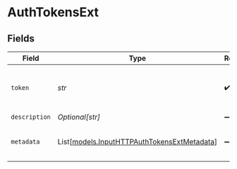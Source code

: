 # AuthTokensExt


## Fields

| Field                                                                                      | Type                                                                                       | Required                                                                                   | Description                                                                                |
| ------------------------------------------------------------------------------------------ | ------------------------------------------------------------------------------------------ | ------------------------------------------------------------------------------------------ | ------------------------------------------------------------------------------------------ |
| `token`                                                                                    | *str*                                                                                      | :heavy_check_mark:                                                                         | Shared secret to be provided by any client (Authorization: <token>).                       |
| `description`                                                                              | *Optional[str]*                                                                            | :heavy_minus_sign:                                                                         | N/A                                                                                        |
| `metadata`                                                                                 | List[[models.InputHTTPAuthTokensExtMetadata](../models/inputhttpauthtokensextmetadata.md)] | :heavy_minus_sign:                                                                         | Fields to add to events referencing this token                                             |